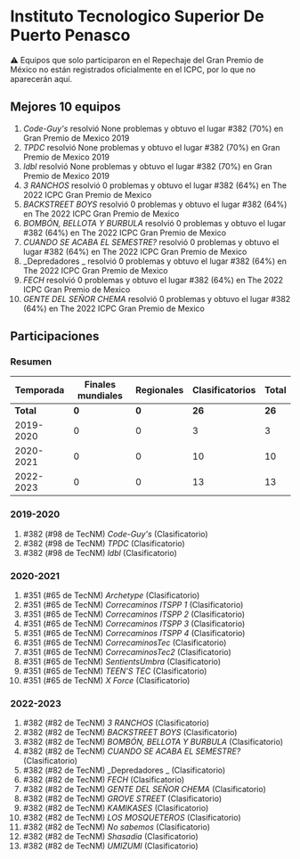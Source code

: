 # Instituto Tecnologico Superior De Puerto Penasco

:warning: Equipos que solo participaron en el Repechaje del Gran Premio de México no están registrados oficialmente en el ICPC, por lo que no aparecerán aquí.

## Mejores 10 equipos

1. _Code-Guy's_ resolvió None problemas y obtuvo el lugar #382 (70%) en Gran Premio de Mexico 2019
1. _TPDC_ resolvió None problemas y obtuvo el lugar #382 (70%) en Gran Premio de Mexico 2019
1. _ldbl_ resolvió None problemas y obtuvo el lugar #382 (70%) en Gran Premio de Mexico 2019
1. _3 RANCHOS_ resolvió 0 problemas y obtuvo el lugar #382 (64%) en The 2022 ICPC Gran Premio de Mexico
1. _BACKSTREET BOYS_ resolvió 0 problemas y obtuvo el lugar #382 (64%) en The 2022 ICPC Gran Premio de Mexico
1. _BOMBÓN, BELLOTA Y BURBULA_ resolvió 0 problemas y obtuvo el lugar #382 (64%) en The 2022 ICPC Gran Premio de Mexico
1. _CUANDO SE ACABA EL SEMESTRE?_ resolvió 0 problemas y obtuvo el lugar #382 (64%) en The 2022 ICPC Gran Premio de Mexico
1. _Depredadores _ resolvió 0 problemas y obtuvo el lugar #382 (64%) en The 2022 ICPC Gran Premio de Mexico
1. _FECH_ resolvió 0 problemas y obtuvo el lugar #382 (64%) en The 2022 ICPC Gran Premio de Mexico
1. _GENTE DEL SEÑOR CHEMA_ resolvió 0 problemas y obtuvo el lugar #382 (64%) en The 2022 ICPC Gran Premio de Mexico

## Participaciones

### Resumen

| Temporada | Finales mundiales | Regionales | Clasificatorios | Total |
| --- | --- | --- | --- | --- |
| **Total** | **0** | **0** | **26** | **26** |
| 2019-2020 | 0 | 0 | 3 | 3 |
| 2020-2021 | 0 | 0 | 10 | 10 |
| 2022-2023 | 0 | 0 | 13 | 13 |

### 2019-2020

1. #382 (#98 de TecNM) _Code-Guy's_ (Clasificatorio)
1. #382 (#98 de TecNM) _TPDC_ (Clasificatorio)
1. #382 (#98 de TecNM) _ldbl_ (Clasificatorio)

### 2020-2021

1. #351 (#65 de TecNM) _Archetype_ (Clasificatorio)
1. #351 (#65 de TecNM) _Correcaminos ITSPP 1_ (Clasificatorio)
1. #351 (#65 de TecNM) _Correcaminos ITSPP 2_ (Clasificatorio)
1. #351 (#65 de TecNM) _Correcaminos ITSPP 3_ (Clasificatorio)
1. #351 (#65 de TecNM) _Correcaminos ITSPP 4_ (Clasificatorio)
1. #351 (#65 de TecNM) _CorrecaminosTec_ (Clasificatorio)
1. #351 (#65 de TecNM) _CorrecaminosTec2_ (Clasificatorio)
1. #351 (#65 de TecNM) _SentientsUmbra_ (Clasificatorio)
1. #351 (#65 de TecNM) _TEEN'S TEC_ (Clasificatorio)
1. #351 (#65 de TecNM) _X Force_ (Clasificatorio)

### 2022-2023

1. #382 (#82 de TecNM) _3 RANCHOS_ (Clasificatorio)
1. #382 (#82 de TecNM) _BACKSTREET BOYS_ (Clasificatorio)
1. #382 (#82 de TecNM) _BOMBÓN, BELLOTA Y BURBULA_ (Clasificatorio)
1. #382 (#82 de TecNM) _CUANDO SE ACABA EL SEMESTRE?_ (Clasificatorio)
1. #382 (#82 de TecNM) _Depredadores _ (Clasificatorio)
1. #382 (#82 de TecNM) _FECH_ (Clasificatorio)
1. #382 (#82 de TecNM) _GENTE DEL SEÑOR CHEMA_ (Clasificatorio)
1. #382 (#82 de TecNM) _GROVE STREET_ (Clasificatorio)
1. #382 (#82 de TecNM) _KAMIKASES_ (Clasificatorio)
1. #382 (#82 de TecNM) _LOS MOSQUETEROS_ (Clasificatorio)
1. #382 (#82 de TecNM) _No sabemos_ (Clasificatorio)
1. #382 (#82 de TecNM) _Shasadia_ (Clasificatorio)
1. #382 (#82 de TecNM) _UMIZUMI_ (Clasificatorio)



